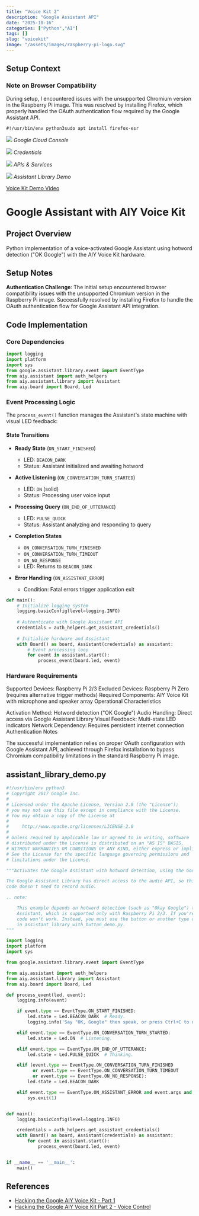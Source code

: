 ```yaml
---
title: "Voice Kit 2"
description: "Google Assistant API"
date: "2025-10-16"
categories: ["Python","AI"]
tags: []
slug: "voicekit"
image: "/assets/images/raspberry-pi-logo.svg"
---
```


## Setup Context

### Note on Browser Compatibility

During setup, I encountered issues with the unsupported Chromium version in the Raspberry Pi image. This was resolved by installing Firefox, which properly handled the OAuth authentication flow required by the Google Assistant API.

```text
#!/usr/bin/env python3sudo apt install firefox-esr
```

![](/assets/images/voicekit2/Screenshot%202025-10-16%20at%2012.14.19 PM.png)
*Google Cloud Console*

![](/assets/images/voicekit2/Screenshot%202025-10-16%20at%2012.27.12 PM.png)
*Credentials*

![](/assets/images/voicekit2/Screenshot%202025-10-16%20at%2012.34.06 PM.png)
*APIs & Services*

![](/assets/images/voicekit2/Screenshot%202025-10-16%20at%2012.34.37 PM.png)
*Assistant Library Demo*


[Voice Kit Demo Video](/assets/images/voicekit2/2FAE2E52-F355-4157-8F3E-6DC1A2EFC690.mp4)


# Google Assistant with AIY Voice Kit

## Project Overview
Python implementation of a voice-activated Google Assistant using hotword detection ("OK Google") with the AIY Voice Kit hardware.

## Setup Notes
**Authentication Challenge**: The initial setup encountered browser compatibility issues with the unsupported Chromium version in the Raspberry Pi image. Successfully resolved by installing Firefox to handle the OAuth authentication flow for Google Assistant API integration.

## Code Implementation

### Core Dependencies
```python
import logging
import platform
import sys
from google.assistant.library.event import EventType
from aiy.assistant import auth_helpers
from aiy.assistant.library import Assistant
from aiy.board import Board, Led
```

### Event Processing Logic
The `process_event()` function manages the Assistant's state machine with visual LED feedback:

#### State Transitions
- **Ready State** (`ON_START_FINISHED`)
  - LED: `BEACON_DARK`
  - Status: Assistant initialized and awaiting hotword

- **Active Listening** (`ON_CONVERSATION_TURN_STARTED`)
  - LED: `ON` (solid)
  - Status: Processing user voice input

- **Processing Query** (`ON_END_OF_UTTERANCE`)
  - LED: `PULSE_QUICK`
  - Status: Assistant analyzing and responding to query

- **Completion States**
  - `ON_CONVERSATION_TURN_FINISHED`
  - `ON_CONVERSATION_TURN_TIMEOUT`
  - `ON_NO_RESPONSE`
  - LED: Returns to `BEACON_DARK`

- **Error Handling** (`ON_ASSISTANT_ERROR`)
  - Condition: Fatal errors trigger application exit


```python
def main():
    # Initialize logging system
    logging.basicConfig(level=logging.INFO)
    
    # Authenticate with Google Assistant API
    credentials = auth_helpers.get_assistant_credentials()
    
    # Initialize hardware and Assistant
    with Board() as board, Assistant(credentials) as assistant:
        # Event processing loop
        for event in assistant.start():
            process_event(board.led, event)
```

### Hardware Requirements

Supported Devices: Raspberry Pi 2/3
Excluded Devices: Raspberry Pi Zero (requires alternative trigger methods)
Required Components: AIY Voice Kit with microphone and speaker array
Operational Characteristics

Activation Method: Hotword detection ("OK Google")
Audio Handling: Direct access via Google Assistant Library
Visual Feedback: Multi-state LED indicators
Network Dependency: Requires persistent internet connection
Authentication Notes

The successful implementation relies on proper OAuth configuration with Google Assistant API, achieved through Firefox installation to bypass Chromium compatibility limitations in the standard Raspberry Pi image.



## assistant_library_demo.py

```python
#!/usr/bin/env python3
# Copyright 2017 Google Inc.
#
# Licensed under the Apache License, Version 2.0 (the "License");
# you may not use this file except in compliance with the License.
# You may obtain a copy of the License at
#
#     http://www.apache.org/licenses/LICENSE-2.0
#
# Unless required by applicable law or agreed to in writing, software
# distributed under the License is distributed on an "AS IS" BASIS,
# WITHOUT WARRANTIES OR CONDITIONS OF ANY KIND, either express or implied.
# See the License for the specific language governing permissions and
# limitations under the License.

"""Activates the Google Assistant with hotword detection, using the Google Assistant Library.

The Google Assistant Library has direct access to the audio API, so this Python
code doesn't need to record audio.

.. note:

    This example depends on hotword detection (such as "Okay Google") to activate the Google
    Assistant, which is supported only with Raspberry Pi 2/3. If you're using a Pi Zero, this
    code won't work. Instead, you must use the button or another type of trigger, as shown
    in assistant_library_with_button_demo.py.
"""

import logging
import platform
import sys

from google.assistant.library.event import EventType

from aiy.assistant import auth_helpers
from aiy.assistant.library import Assistant
from aiy.board import Board, Led

def process_event(led, event):
    logging.info(event)

    if event.type == EventType.ON_START_FINISHED:
        led.state = Led.BEACON_DARK  # Ready.
        logging.info('Say "OK, Google" then speak, or press Ctrl+C to quit...')

    elif event.type == EventType.ON_CONVERSATION_TURN_STARTED:
        led.state = Led.ON  # Listening.

    elif event.type == EventType.ON_END_OF_UTTERANCE:
        led.state = Led.PULSE_QUICK  # Thinking.

    elif (event.type == EventType.ON_CONVERSATION_TURN_FINISHED
          or event.type == EventType.ON_CONVERSATION_TURN_TIMEOUT
          or event.type == EventType.ON_NO_RESPONSE):
        led.state = Led.BEACON_DARK

    elif event.type == EventType.ON_ASSISTANT_ERROR and event.args and event.args['is_fatal']:
        sys.exit(1)


def main():
    logging.basicConfig(level=logging.INFO)

    credentials = auth_helpers.get_assistant_credentials()
    with Board() as board, Assistant(credentials) as assistant:
        for event in assistant.start():
            process_event(board.led, event)


if __name__ == '__main__':
    main()


```


## References

- [Hacking the Google AIY Voice Kit - Part 1](https://www.youtube.com/watch?v=jQK0VDWIzus)
- [Hacking the Google AIY Voice Kit Part 2 - Voice Control](https://www.youtube.com/watch?v=GI8zU_HO8CA)
